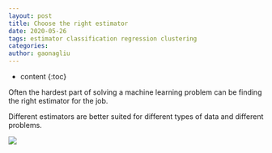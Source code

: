 ```yaml
---
layout: post
title: Choose the right estimator
date: 2020-05-26
tags: estimator classification regression clustering
categories: 
author: gaonagliu
---
```

* content
{:toc}


Often the hardest part of solving a machine learning problem can be finding the right estimator for the job.




Different estimators are better suited for different types of data and different problems.

<img src="https://scikit-learn.org/stable/_static/ml_map.png">

